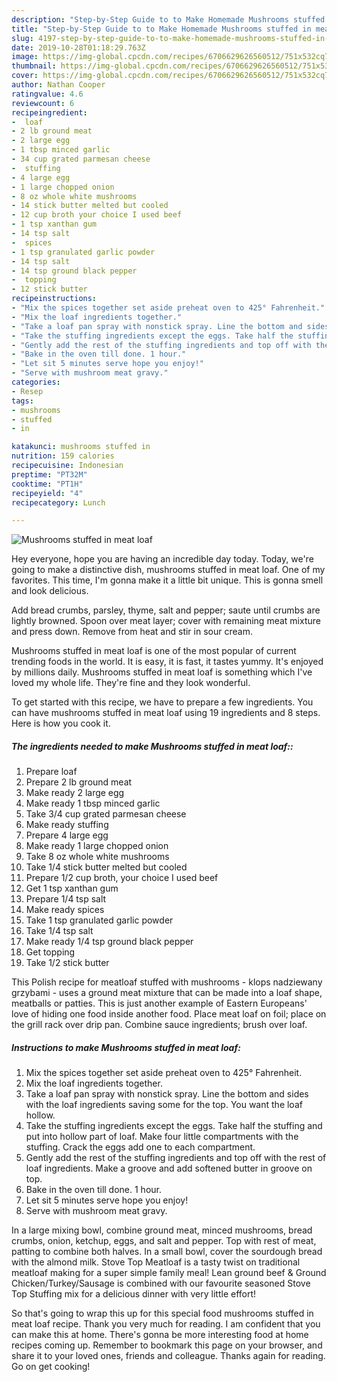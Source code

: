 ```yaml
---
description: "Step-by-Step Guide to to Make Homemade Mushrooms stuffed in meat loaf"
title: "Step-by-Step Guide to to Make Homemade Mushrooms stuffed in meat loaf"
slug: 4197-step-by-step-guide-to-to-make-homemade-mushrooms-stuffed-in-meat-loaf
date: 2019-10-28T01:18:29.763Z
image: https://img-global.cpcdn.com/recipes/6706629626560512/751x532cq70/mushrooms-stuffed-in-meat-loaf-recipe-main-photo.jpg
thumbnail: https://img-global.cpcdn.com/recipes/6706629626560512/751x532cq70/mushrooms-stuffed-in-meat-loaf-recipe-main-photo.jpg
cover: https://img-global.cpcdn.com/recipes/6706629626560512/751x532cq70/mushrooms-stuffed-in-meat-loaf-recipe-main-photo.jpg
author: Nathan Cooper
ratingvalue: 4.6
reviewcount: 6
recipeingredient:
-  loaf
- 2 lb ground meat
- 2 large egg
- 1 tbsp minced garlic
- 34 cup grated parmesan cheese
-  stuffing
- 4 large egg
- 1 large chopped onion
- 8 oz whole white mushrooms
- 14 stick butter melted but cooled
- 12 cup broth your choice I used beef
- 1 tsp xanthan gum
- 14 tsp salt
-  spices
- 1 tsp granulated garlic powder
- 14 tsp salt
- 14 tsp ground black pepper
-  topping
- 12 stick butter
recipeinstructions:
- "Mix the spices together set aside preheat oven to 425° Fahrenheit."
- "Mix the loaf ingredients together."
- "Take a loaf pan spray with nonstick spray. Line the bottom and sides with the loaf ingredients saving some for the top. You want the loaf hollow."
- "Take the stuffing ingredients except the eggs. Take half the stuffing and put into hollow part of loaf. Make four little compartments with the stuffing. Crack the eggs add one to each compartment."
- "Gently add the rest of the stuffing ingredients and top off with the rest of loaf ingredients.  Make a groove and add softened butter in groove on top."
- "Bake in the oven till done. 1 hour."
- "Let sit 5 minutes serve hope you enjoy!"
- "Serve with mushroom meat gravy."
categories:
- Resep
tags:
- mushrooms
- stuffed
- in

katakunci: mushrooms stuffed in
nutrition: 159 calories
recipecuisine: Indonesian
preptime: "PT32M"
cooktime: "PT1H"
recipeyield: "4"
recipecategory: Lunch

---
```



![Mushrooms stuffed in meat loaf](https://img-global.cpcdn.com/recipes/6706629626560512/751x532cq70/mushrooms-stuffed-in-meat-loaf-recipe-main-photo.jpg)

Hey everyone, hope you are having an incredible day today. Today, we're going to make a distinctive dish, mushrooms stuffed in meat loaf. One of my favorites. This time, I'm gonna make it a little bit unique. This is gonna smell and look delicious.

Add bread crumbs, parsley, thyme, salt and pepper; saute until crumbs are lightly browned. Spoon over meat layer; cover with remaining meat mixture and press down. Remove from heat and stir in sour cream.

Mushrooms stuffed in meat loaf is one of the most popular of current trending foods in the world. It is easy, it is fast, it tastes yummy. It's enjoyed by millions daily. Mushrooms stuffed in meat loaf is something which I've loved my whole life. They're fine and they look wonderful.


To get started with this recipe, we have to prepare a few ingredients. You can have mushrooms stuffed in meat loaf using 19 ingredients and 8 steps. Here is how you cook it.

##### The ingredients needed to make Mushrooms stuffed in meat loaf::

1. Prepare  loaf
1. Prepare 2 lb ground meat
1. Make ready 2 large egg
1. Make ready 1 tbsp minced garlic
1. Take 3/4 cup grated parmesan cheese
1. Make ready  stuffing
1. Prepare 4 large egg
1. Make ready 1 large chopped onion
1. Take 8 oz whole white mushrooms
1. Take 1/4 stick butter melted but cooled
1. Prepare 1/2 cup broth, your choice I used beef
1. Get 1 tsp xanthan gum
1. Prepare 1/4 tsp salt
1. Make ready  spices
1. Take 1 tsp granulated garlic powder
1. Take 1/4 tsp salt
1. Make ready 1/4 tsp ground black pepper
1. Get  topping
1. Take 1/2 stick butter


This Polish recipe for meatloaf stuffed with mushrooms - klops nadziewany grzybami - uses a ground meat mixture that can be made into a loaf shape, meatballs or patties. This is just another example of Eastern Europeans&#39; love of hiding one food inside another food. Place meat loaf on foil; place on the grill rack over drip pan. Combine sauce ingredients; brush over loaf. 

##### Instructions to make Mushrooms stuffed in meat loaf:

1. Mix the spices together set aside preheat oven to 425° Fahrenheit.
1. Mix the loaf ingredients together.
1. Take a loaf pan spray with nonstick spray. Line the bottom and sides with the loaf ingredients saving some for the top. You want the loaf hollow.
1. Take the stuffing ingredients except the eggs. Take half the stuffing and put into hollow part of loaf. Make four little compartments with the stuffing. Crack the eggs add one to each compartment.
1. Gently add the rest of the stuffing ingredients and top off with the rest of loaf ingredients.  Make a groove and add softened butter in groove on top.
1. Bake in the oven till done. 1 hour.
1. Let sit 5 minutes serve hope you enjoy!
1. Serve with mushroom meat gravy.


In a large mixing bowl, combine ground meat, minced mushrooms, bread crumbs, onion, ketchup, eggs, and salt and pepper. Top with rest of meat, patting to combine both halves. In a small bowl, cover the sourdough bread with the almond milk. Stove Top Meatloaf is a tasty twist on traditional meatloaf making for a super simple family meal! Lean ground beef &amp; Ground Chicken/Turkey/Sausage is combined with our favourite seasoned Stove Top Stuffing mix for a delicious dinner with very little effort! 

So that's going to wrap this up for this special food mushrooms stuffed in meat loaf recipe. Thank you very much for reading. I am confident that you can make this at home. There's gonna be more interesting food at home recipes coming up. Remember to bookmark this page on your browser, and share it to your loved ones, friends and colleague. Thanks again for reading. Go on get cooking!
